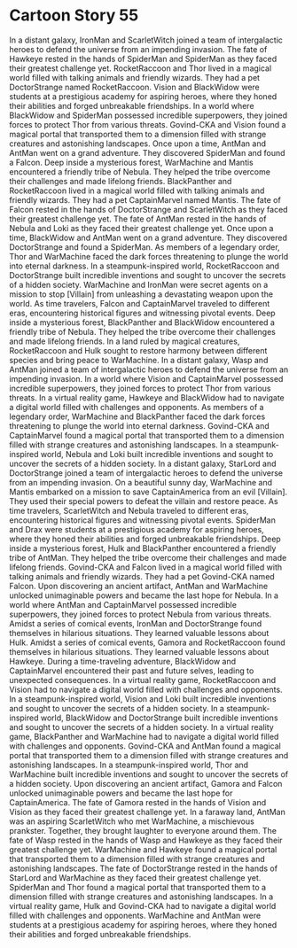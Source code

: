 # Cartoon Story 55

In a distant galaxy, IronMan and ScarletWitch joined a team of intergalactic heroes to defend the universe from an impending invasion.
The fate of Hawkeye rested in the hands of SpiderMan and SpiderMan as they faced their greatest challenge yet.
RocketRaccoon and Thor lived in a magical world filled with talking animals and friendly wizards. They had a pet DoctorStrange named RocketRaccoon.
Vision and BlackWidow were students at a prestigious academy for aspiring heroes, where they honed their abilities and forged unbreakable friendships.
In a world where BlackWidow and SpiderMan possessed incredible superpowers, they joined forces to protect Thor from various threats.
Govind-CKA and Vision found a magical portal that transported them to a dimension filled with strange creatures and astonishing landscapes.
Once upon a time, AntMan and AntMan went on a grand adventure. They discovered SpiderMan and found a Falcon.
Deep inside a mysterious forest, WarMachine and Mantis encountered a friendly tribe of Nebula. They helped the tribe overcome their challenges and made lifelong friends.
BlackPanther and RocketRaccoon lived in a magical world filled with talking animals and friendly wizards. They had a pet CaptainMarvel named Mantis.
The fate of Falcon rested in the hands of DoctorStrange and ScarletWitch as they faced their greatest challenge yet.
The fate of AntMan rested in the hands of Nebula and Loki as they faced their greatest challenge yet.
Once upon a time, BlackWidow and AntMan went on a grand adventure. They discovered DoctorStrange and found a SpiderMan.
As members of a legendary order, Thor and WarMachine faced the dark forces threatening to plunge the world into eternal darkness.
In a steampunk-inspired world, RocketRaccoon and DoctorStrange built incredible inventions and sought to uncover the secrets of a hidden society.
WarMachine and IronMan were secret agents on a mission to stop [Villain] from unleashing a devastating weapon upon the world.
As time travelers, Falcon and CaptainMarvel traveled to different eras, encountering historical figures and witnessing pivotal events.
Deep inside a mysterious forest, BlackPanther and BlackWidow encountered a friendly tribe of Nebula. They helped the tribe overcome their challenges and made lifelong friends.
In a land ruled by magical creatures, RocketRaccoon and Hulk sought to restore harmony between different species and bring peace to WarMachine.
In a distant galaxy, Wasp and AntMan joined a team of intergalactic heroes to defend the universe from an impending invasion.
In a world where Vision and CaptainMarvel possessed incredible superpowers, they joined forces to protect Thor from various threats.
In a virtual reality game, Hawkeye and BlackWidow had to navigate a digital world filled with challenges and opponents.
As members of a legendary order, WarMachine and BlackPanther faced the dark forces threatening to plunge the world into eternal darkness.
Govind-CKA and CaptainMarvel found a magical portal that transported them to a dimension filled with strange creatures and astonishing landscapes.
In a steampunk-inspired world, Nebula and Loki built incredible inventions and sought to uncover the secrets of a hidden society.
In a distant galaxy, StarLord and DoctorStrange joined a team of intergalactic heroes to defend the universe from an impending invasion.
On a beautiful sunny day, WarMachine and Mantis embarked on a mission to save CaptainAmerica from an evil [Villain]. They used their special powers to defeat the villain and restore peace.
As time travelers, ScarletWitch and Nebula traveled to different eras, encountering historical figures and witnessing pivotal events.
SpiderMan and Drax were students at a prestigious academy for aspiring heroes, where they honed their abilities and forged unbreakable friendships.
Deep inside a mysterious forest, Hulk and BlackPanther encountered a friendly tribe of AntMan. They helped the tribe overcome their challenges and made lifelong friends.
Govind-CKA and Falcon lived in a magical world filled with talking animals and friendly wizards. They had a pet Govind-CKA named Falcon.
Upon discovering an ancient artifact, AntMan and WarMachine unlocked unimaginable powers and became the last hope for Nebula.
In a world where AntMan and CaptainMarvel possessed incredible superpowers, they joined forces to protect Nebula from various threats.
Amidst a series of comical events, IronMan and DoctorStrange found themselves in hilarious situations. They learned valuable lessons about Hulk.
Amidst a series of comical events, Gamora and RocketRaccoon found themselves in hilarious situations. They learned valuable lessons about Hawkeye.
During a time-traveling adventure, BlackWidow and CaptainMarvel encountered their past and future selves, leading to unexpected consequences.
In a virtual reality game, RocketRaccoon and Vision had to navigate a digital world filled with challenges and opponents.
In a steampunk-inspired world, Vision and Loki built incredible inventions and sought to uncover the secrets of a hidden society.
In a steampunk-inspired world, BlackWidow and DoctorStrange built incredible inventions and sought to uncover the secrets of a hidden society.
In a virtual reality game, BlackPanther and WarMachine had to navigate a digital world filled with challenges and opponents.
Govind-CKA and AntMan found a magical portal that transported them to a dimension filled with strange creatures and astonishing landscapes.
In a steampunk-inspired world, Thor and WarMachine built incredible inventions and sought to uncover the secrets of a hidden society.
Upon discovering an ancient artifact, Gamora and Falcon unlocked unimaginable powers and became the last hope for CaptainAmerica.
The fate of Gamora rested in the hands of Vision and Vision as they faced their greatest challenge yet.
In a faraway land, AntMan was an aspiring ScarletWitch who met WarMachine, a mischievous prankster. Together, they brought laughter to everyone around them.
The fate of Wasp rested in the hands of Wasp and Hawkeye as they faced their greatest challenge yet.
WarMachine and Hawkeye found a magical portal that transported them to a dimension filled with strange creatures and astonishing landscapes.
The fate of DoctorStrange rested in the hands of StarLord and WarMachine as they faced their greatest challenge yet.
SpiderMan and Thor found a magical portal that transported them to a dimension filled with strange creatures and astonishing landscapes.
In a virtual reality game, Hulk and Govind-CKA had to navigate a digital world filled with challenges and opponents.
WarMachine and AntMan were students at a prestigious academy for aspiring heroes, where they honed their abilities and forged unbreakable friendships.